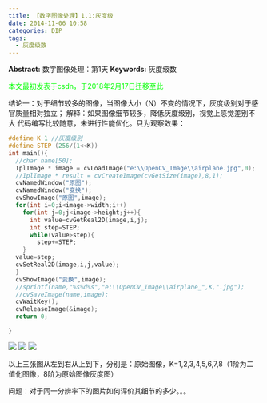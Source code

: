 ```yaml
---
title: 【数字图像处理】1.1:灰度级
date: 2014-11-06 10:58
categories: DIP
tags:
  - 灰度级数
---
```

**Abstract:** 数字图像处理：第1天
**Keywords:** 灰度级数
<!--more-->

<font color="00FF00">本文最初发表于csdn，于2018年2月17日迁移至此</font>

结论一：对于细节较多的图像，当图像大小（N）不变的情况下，灰度级别对于感官质量相对独立；
解释：如果图像细节较多，降低灰度级别，视觉上感觉差别不大
代码编写比较随意，未进行性能优化。只为观察效果：
```c++
#define K 1 //灰度级别
#define STEP (256/(1<<K))
int main(){
  //char name[50];
  IplImage * image = cvLoadImage("e:\\OpenCV_Image\\airplane.jpg",0);
  //IplImage * result = cvCreateImage(cvGetSize(image),8,1);
  cvNamedWindow("原图");
  cvNamedWindow("变换");
  cvShowImage("原图",image);
  for(int i=0;i<image->width;i++)
    for(int j=0;j<image->height;j++){
      int value=cvGetReal2D(image,i,j);
      int step=STEP;
      while(value>step){
      	step+=STEP;
    }
  value=step;
  cvSetReal2D(image,i,j,value);
  }
  cvShowImage("变换",image);
  //sprintf(name,"%s%d%s","e:\\OpenCV_Image\\airplane_",K,".jpg");
  //cvSaveImage(name,image);
  cvWaitKey();
  cvReleaseImage(&image);
  return 0;

}
```

![](./20141106101032359.jpg)
![](./20141106101045531.jpg)
![](./20141106105356188.jpg)

以上三张图从左到右从上到下，分别是：原始图像，K=1,2,3,4,5,6,7,8（1阶为二值化图像，8阶为原始图像灰度图）

问题：对于同一分辨率下的图片如何评价其细节的多少。。。





